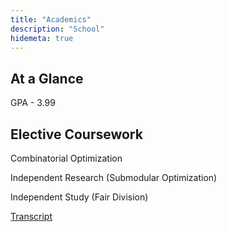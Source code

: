 ```yaml
---
title: "Academics"
description: "School"
hidemeta: true
---
```


## At a Glance
GPA - 3.99

## Elective Coursework
Combinatorial Optimization

Independent Research (Submodular Optimization)

Independent Study (Fair Division)

[Transcript](Transcript.pdf)
